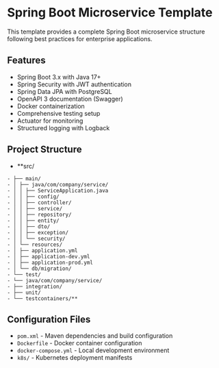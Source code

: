 # Spring Boot Microservice Template

This template provides a complete Spring Boot microservice structure following best practices for enterprise applications.

## Features
- Spring Boot 3.x with Java 17+
- Spring Security with JWT authentication
- Spring Data JPA with PostgreSQL
- OpenAPI 3 documentation (Swagger)
- Docker containerization
- Comprehensive testing setup
- Actuator for monitoring
- Structured logging with Logback

## Project Structure
- **src/

```text
- ├── main/
- │ ├── java/com/company/service/
- │ │ ├── ServiceApplication.java
- │ │ ├── config/
- │ │ ├── controller/
- │ │ ├── service/
- │ │ ├── repository/
- │ │ ├── entity/
- │ │ ├── dto/
- │ │ ├── exception/
- │ │ └── security/
- │ └── resources/
- │ ├── application.yml
- │ ├── application-dev.yml
- │ ├── application-prod.yml
- │ └── db/migration/
- └── test/
- └── java/com/company/service/
- ├── integration/
- ├── unit/
- └── testcontainers/**
```

## Configuration Files
- `pom.xml` - Maven dependencies and build configuration
- `Dockerfile` - Docker container configuration
- `docker-compose.yml` - Local development environment
- `k8s/` - Kubernetes deployment manifests

